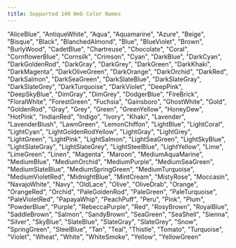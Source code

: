 ```yaml
---
title: Supported 140 Web Color Names
---
```


  "AliceBlue",
  "AntiqueWhite",
  "Aqua",
  "Aquamarine",
  "Azure",
  "Beige",
  "Bisque",
  "Black",
  "BlanchedAlmond",
  "Blue",
  "BlueViolet",
  "Brown",
  "BurlyWood",
  "CadetBlue",
  "Chartreuse",
  "Chocolate",
  "Coral",
  "CornflowerBlue",
  "Cornsilk",
  "Crimson",
  "Cyan",
  "DarkBlue",
  "DarkCyan",
  "DarkGoldenRod",
  "DarkGray",
  "DarkGrey",
  "DarkGreen",
  "DarkKhaki",
  "DarkMagenta",
  "DarkOliveGreen",
  "DarkOrange",
  "DarkOrchid",
  "DarkRed",
  "DarkSalmon",
  "DarkSeaGreen",
  "DarkSlateBlue",
  "DarkSlateGray",
  "DarkSlateGrey",
  "DarkTurquoise",
  "DarkViolet",
  "DeepPink",
  "DeepSkyBlue",
  "DimGray",
  "DimGrey",
  "DodgerBlue",
  "FireBrick",
  "FloralWhite",
  "ForestGreen",
  "Fuchsia",
  "Gainsboro",
  "GhostWhite",
  "Gold",
  "GoldenRod",
  "Gray",
  "Grey",
  "Green",
  "GreenYellow",
  "HoneyDew",
  "HotPink",
  "IndianRed",
  "Indigo",
  "Ivory",
  "Khaki",
  "Lavender",
  "LavenderBlush",
  "LawnGreen",
  "LemonChiffon",
  "LightBlue",
  "LightCoral",
  "LightCyan",
  "LightGoldenRodYellow",
  "LightGray",
  "LightGrey",
  "LightGreen",
  "LightPink",
  "LightSalmon",
  "LightSeaGreen",
  "LightSkyBlue",
  "LightSlateGray",
  "LightSlateGrey",
  "LightSteelBlue",
  "LightYellow",
  "Lime",
  "LimeGreen",
  "Linen",
  "Magenta",
  "Maroon",
  "MediumAquaMarine",
  "MediumBlue",
  "MediumOrchid",
  "MediumPurple",
  "MediumSeaGreen",
  "MediumSlateBlue",
  "MediumSpringGreen",
  "MediumTurquoise",
  "MediumVioletRed",
  "MidnightBlue",
  "MintCream",
  "MistyRose",
  "Moccasin",
  "NavajoWhite",
  "Navy",
  "OldLace",
  "Olive",
  "OliveDrab",
  "Orange",
  "OrangeRed",
  "Orchid",
  "PaleGoldenRod",
  "PaleGreen",
  "PaleTurquoise",
  "PaleVioletRed",
  "PapayaWhip",
  "PeachPuff",
  "Peru",
  "Pink",
  "Plum",
  "PowderBlue",
  "Purple",
  "RebeccaPurple",
  "Red",
  "RosyBrown",
  "RoyalBlue",
  "SaddleBrown",
  "Salmon",
  "SandyBrown",
  "SeaGreen",
  "SeaShell",
  "Sienna",
  "Silver",
  "SkyBlue",
  "SlateBlue",
  "SlateGray",
  "SlateGrey",
  "Snow",
  "SpringGreen",
  "SteelBlue",
  "Tan",
  "Teal",
  "Thistle",
  "Tomato",
  "Turquoise",
  "Violet",
  "Wheat",
  "White",
  "WhiteSmoke",
  "Yellow",
  "YellowGreen"

